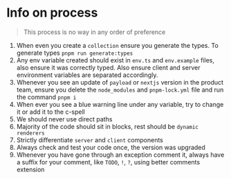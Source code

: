 # Info on process

> This process is no way in any order of preference

1. When even you create a `collection` ensure you generate the types. To
   generate types `pnpm run generate:types`
2. Any env variable created should exist in `env.ts` and `env.example` files,
   also ensure it was correctly typed. Also ensure client and server environment
   variables are separated accordingly.
3. Whenever you see an update of `payload` or `nextjs` version in the product
   team, ensure you delete the `node_modules` and `pnpm-lock.yml` file and run
   the command `pnpm i`
4. When ever you see a blue warning line under any variable, try to change it or
   add it to the c-spell
5. We should never use direct paths
6. Majority of the code should sit in blocks, rest should be `dynamic renderers`
7. Strictly differentiate `server` and `client` components
8. Always check and test your code once, the version was upgraded
9. Whenever you have gone through an exception comment it, always have a suffix
   for your comment, like `TODO`, `!`, `?`, using better comments extension
